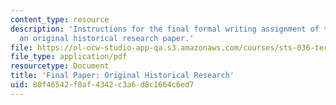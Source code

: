```yaml
---
content_type: resource
description: 'Instructions for the final formal writing assignment of the course:
  an original historical research paper.'
file: https://ol-ocw-studio-app-qa.s3.amazonaws.com/courses/sts-036-technology-and-nature-in-american-history-spring-2008/80f46542f8af4342c3a6d8c1664c6ed7_paper_final.pdf
file_type: application/pdf
resourcetype: Document
title: 'Final Paper: Original Historical Research'
uid: 80f46542-f8af-4342-c3a6-d8c1664c6ed7
---
```

